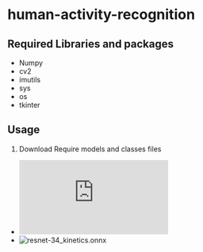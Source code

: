 # human-activity-recognition

## Required Libraries and packages
* Numpy
* cv2
* imutils
* sys
* os
* tkinter

## Usage
1. Download Require models and classes files

* ![action_recognition_kinetics](https://github.com/opencv/opencv/blob/master/samples/data/dnn/action_recongnition_kinetics.txt)
* ![resnet-34_kinetics.onnx]() 
